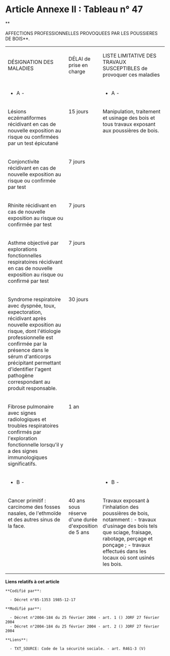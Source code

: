 # Article Annexe II : Tableau n° 47

**

AFFECTIONS PROFESSIONNELLES PROVOQUEES PAR LES POUSSIERES DE BOIS**.

<table>
  <tbody>
    <tr>
      <td width="246">

DÉSIGNATION DES MALADIES

</td>
      <td width="76">

DÉLAI de prise en charge

</td>
      <td width="283">

LISTE LIMITATIVE DES TRAVAUX SUSCEPTIBLES de provoquer ces maladies

</td>
    </tr>
    <tr>
      <td width="246">

- A -

</td>
      <td width="76">

</td>
      <td width="283">

- A -

</td>
    </tr>
    <tr>
      <td width="246" valign="top">

Lésions eczématiformes récidivant en cas de nouvelle exposition au risque ou confirmées par un test épicutané

</td>
      <td valign="top" width="76">

15 jours

</td>
      <td valign="top" width="283">

Manipulation, traitement et usinage des bois et tous travaux exposant aux poussières de bois.

</td>
    </tr>
    <tr>
      <td width="246" valign="top">

Conjonctivite récidivant en cas de nouvelle exposition au risque ou confirmée par test

</td>
      <td valign="top" width="76">

7 jours

</td>
      <td width="283" valign="top">
    </td></tr>
    <tr>
      <td valign="top" width="246">

Rhinite récidivant en cas de nouvelle exposition au risque ou confirmée par test

</td>
      <td width="76" valign="top">

7 jours

</td>
      <td width="283" valign="top">
    </td></tr>
    <tr>
      <td valign="top" width="246">

Asthme objectivé par explorations fonctionnelles respiratoires récidivant en cas de nouvelle exposition au risque ou confirmé
par test

</td>
      <td valign="top" width="76">

7 jours

</td>
      <td valign="top" width="283">
    </td></tr>
    <tr>
      <td valign="top" width="246">

Syndrome respiratoire avec dyspnée, toux, expectoration, récidivant après nouvelle exposition au risque, dont l'étiologie
professionnelle est confirmée par la présence dans le sérum d'anticorps précipitant permettant d'identifier l'agent pathogène
correspondant au produit responsable.

</td>
      <td valign="top" width="76">

30 jours

</td>
      <td width="283" valign="top">
    </td></tr>
    <tr>
      <td valign="top" width="246">

Fibrose pulmonaire avec signes radiologiques et troubles respiratoires confirmés par l'exploration fonctionnelle lorsqu'il y
a des signes immunologiques significatifs.

</td>
      <td valign="top" width="76">

1 an

</td>
      <td width="283" valign="top">
    </td></tr>
    <tr>
      <td width="246">

- B -

</td>
      <td width="76">

</td>
      <td width="283">

- B -

</td>
    </tr>
    <tr>
      <td width="246" valign="top">

Cancer primitif : carcinome des fosses nasales, de l'ethmoïde et des autres sinus de la face.

</td>
      <td valign="top" width="76">

40 ans sous réserve d'une durée d'exposition de 5 ans

</td>
      <td valign="top" width="283">

Travaux exposant à l'inhalation des poussières de bois, notamment : - travaux d'usinage des bois tels que sciage, fraisage,
rabotage, perçage et ponçage ; - travaux effectués dans les locaux où sont usinés les bois.

</td>
    </tr>
  </tbody>
</table>

**Liens relatifs à cet article**

	**Codifié par**:

	  - Décret n°85-1353 1985-12-17

	**Modifié par**:

	  - Décret n°2004-184 du 25 février 2004 - art. 1 () JORF 27 février 2004
	  - Décret n°2004-184 du 25 février 2004 - art. 2 () JORF 27 février 2004

	**Liens**:

	  - TXT_SOURCE: Code de la sécurité sociale. - art. R461-3 (V)
